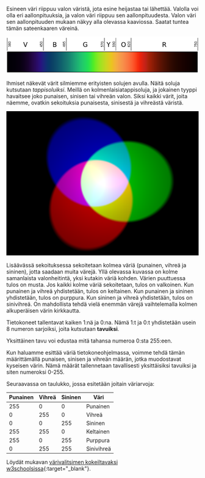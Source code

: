 Esineen väri riippuu valon väristä, jota esine heijastaa tai lähettää. Valolla voi olla eri aallonpituuksia, ja valon väri riippuu sen aallonpituudesta. Valon väri sen aallonpituuden mukaan näkyy alla olevassa kaaviossa. Saatat tuntea tämän sateenkaaren väreinä.

![Näkyvä spektri](images/linear-visible-spectrum.png)

Ihmiset näkevät värit silmiemme erityisten solujen avulla. Näitä soluja kutsutaan *tappisoluiksi*. Meillä on kolmenlaisia ​​tappisoluja, ja jokainen tyyppi havaitsee joko punaisen, sinisen tai vihreän valon. Siksi kaikki värit, joita näemme, ovatkin sekoituksia punaisesta, sinisestä ja vihreästä väristä.

![Lisäävä värien sekoitus](images/additive-colour-mixing.png)

Lisäävässä sekoituksessa sekoitetaan kolmea väriä (punainen, vihreä ja sininen), jotta saadaan muita värejä. Yllä olevassa kuvassa on kolme samanlaista valonheitintä, yksi kutakin väriä kohden. Värien puuttuessa tulos on musta. Jos kaikki kolme väriä sekoitetaan, tulos on valkoinen. Kun punainen ja vihreä yhdistetään, tulos on keltainen. Kun punainen ja sininen yhdistetään, tulos on purppura. Kun sininen ja vihreä yhdistetään, tulos on sinivihreä. On mahdollista tehdä vielä enemmän värejä vaihtelemalla kolmen alkuperäisen värin kirkkautta.

Tietokoneet tallentavat kaiken 1:nä ja 0:na. Nämä 1:t ja 0:t yhdistetään usein 8 numeron sarjoiksi, joita kutsutaan **tavuiksi**.

Yksittäinen tavu voi edustaa mitä tahansa numeroa 0:sta 255:een.

Kun haluamme esittää väriä tietokoneohjelmassa, voimme tehdä tämän määrittämällä punaisen, sinisen ja vihreän määrän, jotka muodostavat kyseisen värin. Nämä määrät tallennetaan tavallisesti yksittäisiksi tavuiksi ja siten numeroksi 0-255.

Seuraavassa on taulukko, jossa esitetään joitain väriarvoja:

| Punainen | Vihreä | Sininen | Väri       |
| -------- | ------ | ------- | ---------- |
| 255      | 0      | 0       | Punainen   |
| 0        | 255    | 0       | Vihreä     |
| 0        | 0      | 255     | Sininen    |
| 255      | 255    | 0       | Keltainen  |
| 255      | 0      | 255     | Purppura   |
| 0        | 255    | 255     | Sinivihreä |

Löydät mukavan [värivalitsimen kokeiltavaksi w3schoolsissa](https://www.w3schools.com/colors/colors_rgb.asp){:target="_blank"}.
